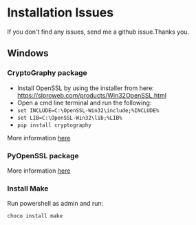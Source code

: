 # Installation Issues
If you don't find any issues, send me a github issue.Thanks you.
## Windows
### CryptoGraphy package
- Install OpenSSL by using the installer from here: https://slproweb.com/products/Win32OpenSSL.html
- Open a cmd line terminal and run the following:
- ```set INCLUDE=C:\OpenSSL-Win32\include;%INCLUDE%```
- ```set LIB=C:\OpenSSL-Win32\lib;%LIB%```
- ```pip install cryptography```

 More information [here](https://stackoverflow.com/questions/45089805/pip-install-cryptography-in-windows)

### PyOpenSSL package
More information [here](https://stackoverflow.com/questions/5267092/how-do-i-install-pyopenssl-on-windows-7-64-bit)

### Install Make
Run powershell as admin and run:
```
choco install make
```
